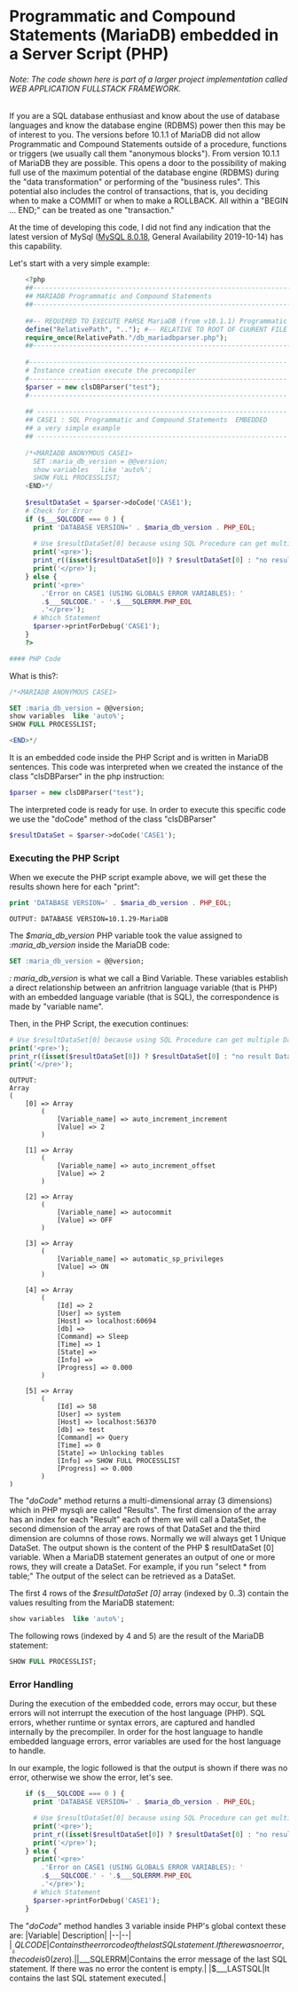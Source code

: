 # Programmatic and Compound Statements (MariaDB) embedded in a Server Script (PHP)

###### Note: The code shown here is part of a larger project implementation called WEB APPLICATION FULLSTACK FRAMEWORK.

If you are a SQL database enthusiast and know about the use of database languages and know the database engine (RDBMS) power then this may be of interest to you. The versions before 10.1.1 of MariaDB did not allow Programmatic and Compound Statements outside of a procedure, functions or triggers (we usually call them "anonymous blocks"). From version 10.1.1 of MariaDB they are possible. This opens a door to the possibility of making full use of the maximum potential of the database engine (RDBMS) during the "data transformation" or performing of the "business rules". This potential also includes the control of transactions, that is, you deciding when to make a COMMIT or when to make a ROLLBACK. All within a "BEGIN ... END;" can be treated as one "transaction."

At the time of developing this code, I did not find any indication that the latest version of MySql ([MySQL 8.0.18](https://dev.mysql.com/doc/relnotes/mysql/8.0/en/), General Availability 2019-10-14) has this capability.

Let's start with a very simple example:
```php
	<?php
	##-----------------------------------------------------------------------------------
	## MARIADB Programmatic and Compound Statements
	##-----------------------------------------------------------------------------------
	
	##-- REQUIRED TO EXECUTE PARSE MariaDB (from v10.1.1) Programmatic and Compound Statements
	define("RelativePath", ".."); #-- RELATIVE TO ROOT OF CUURENT FILE
	require_once(RelativePath."/db_mariadbparser.php");
	##-----------------------------------------------------------------------------------
	
	#-----------------------------------------------------------------
	# Instance creation execute the precompiler
	#-----------------------------------------------------------------
	$parser = new clsDBParser("test");
	#-----------------------------------------------------------------
	
	## ---------------------------------------------------------------
	## CASE1 : SQL Programmatic and Compound Statements  EMBEDDED
	## a very simple example
	## ---------------------------------------------------------------
	
	/*<MARIADB ANONYMOUS CASE1>
	  SET :maria_db_version = @@version;
	  show variables   like 'auto%';
	  SHOW FULL PROCESSLIST;
	<END>*/
	
	$resultDataSet = $parser->doCode('CASE1');
	# Check for Error
	if ($___SQLCODE === 0 ) {
	  print 'DATABASE VERSION=' . $maria_db_version . PHP_EOL;
	
	  # Use $resultDataSet[0] because using SQL Procedure can get multiple DataSet Results
	  print('<pre>');
	  print_r((isset($resultDataSet[0]) ? $resultDataSet[0] : "no result DataSet"));
	  print('</pre>');
	} else {
	  print('<pre>'
		.'Error on CASE1 (USING GLOBALS ERROR VARIABLES): '
		.$___SQLCODE.' - '.$___SQLERRM.PHP_EOL
		.'</pre>');
	  # Which Statement
	  $parser->printForDebug('CASE1');
	}
	?>

#### PHP Code
```
What is this?:
>>>
```php
/*<MARIADB ANONYMOUS CASE1>
```
```sql
SET :maria_db_version = @@version;
show variables  like 'auto%';
SHOW FULL PROCESSLIST;
```
```php
<END>*/
```
It is an embedded code inside the PHP Script and is written in MariaDB sentences. This code was interpreted when we created the instance of the class "clsDBParser" in the php instruction:
```php
$parser = new clsDBParser("test");
```
The interpreted code is ready for use. In order to execute this specific code we use the "doCode" method of the class "clsDBParser"
```php
$resultDataSet = $parser->doCode('CASE1');
```
### Executing the PHP Script
When we execute the PHP script example above, we will get these the results shown here for each "print":
```php
print 'DATABASE VERSION=' . $maria_db_version . PHP_EOL;
```
```
OUTPUT: DATABASE VERSION=10.1.29-MariaDB
```
The *$maria_db_version* PHP variable took the value assigned to *:maria_db_version* inside the MariaDB code:

```sql
SET :maria_db_version = @@version;
```
*: maria_db_version* is what we call a Bind Variable. These variables establish a direct relationship between an anfritrion language variable (that is PHP) with an embedded language variable (that is  SQL), the correspondence is made by "variable name".

Then, in the PHP Script, the execution continues:
```php
# Use $resultDataSet[0] because using SQL Procedure can get multiple DataSet Results
print('<pre>');
print_r((isset($resultDataSet[0]) ? $resultDataSet[0] : "no result DataSet"));
print('</pre>');
```
```
OUTPUT: 
Array
(
	[0] => Array
		(
			[Variable_name] => auto_increment_increment
			[Value] => 2
		)

	[1] => Array
		(
			[Variable_name] => auto_increment_offset
			[Value] => 2
		)

	[2] => Array
		(
			[Variable_name] => autocommit
			[Value] => OFF
		)

	[3] => Array
		(
			[Variable_name] => automatic_sp_privileges
			[Value] => ON
		)

	[4] => Array
		(
			[Id] => 2
			[User] => system
			[Host] => localhost:60694
			[db] => 
			[Command] => Sleep
			[Time] => 1
			[State] => 
			[Info] => 
			[Progress] => 0.000
		)

	[5] => Array
		(
			[Id] => 58
			[User] => system
			[Host] => localhost:56370
			[db] => test
			[Command] => Query
			[Time] => 0
			[State] => Unlocking tables
			[Info] => SHOW FULL PROCESSLIST
			[Progress] => 0.000
		)
)
```
The "*doCode*" method returns a multi-dimensional array (3 dimensions) which in PHP mysqli are called "Results". The first dimension of the array has an index for each "Result" each of them we will call a DataSet, the second dimension of the array are rows of that DataSet and the third dimension are columns of those rows. Normally we will always get 1 Unique DataSet. The output shown is the content of the PHP $ resultDataSet [0] variable. When a MariaDB statement generates an output of one or more rows, they will create a DataSet. For example, if you run "select * from table;" The output of the select can be retrieved as a DataSet.

The first 4 rows of the *$resultDataSet [0]* array (indexed by 0..3) contain the values resulting from the MariaDB statement:
```sql
show variables  like 'auto%';
```
The following rows (indexed by 4 and 5) are the result of the MariaDB statement:
```sql
SHOW FULL PROCESSLIST;
```

### Error Handling
During the execution of the embedded code, errors may occur, but these errors will not interrupt the execution of the host language (PHP). SQL errors, whether runtime or syntax errors, are captured and handled internally by the precompiler. In order for the host language to handle embedded language errors, error variables are used for the host language to handle.

In our example, the logic followed is that the output is shown if there was no error, otherwise we show the error, let's see.
```php
	if ($___SQLCODE === 0 ) {
	  print 'DATABASE VERSION=' . $maria_db_version . PHP_EOL;

	  # Use $resultDataSet[0] because using SQL Procedure can get multiple DataSet Results
	  print('<pre>');
	  print_r((isset($resultDataSet[0]) ? $resultDataSet[0] : "no result DataSet"));
	  print('</pre>');
	} else {
	  print('<pre>'
		.'Error on CASE1 (USING GLOBALS ERROR VARIABLES): '
		.$___SQLCODE.' - '.$___SQLERRM.PHP_EOL
		.'</pre>');
	  # Which Statement
	  $parser->printForDebug('CASE1');
	}
```
The "*doCode*" method handles 3 variable inside PHP's global context these are:
|Variable| Description|
|--|--|
|$___SQLCODE|Contains the error code of the last SQL statement. If there was no error, the code is 0 (zero).  |
|$___SQLERRM|Contains the error message of the last SQL statement. If there was no error the content is empty.|
|$___LASTSQL|It contains the last SQL statement executed.|


